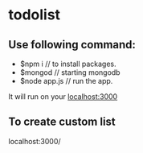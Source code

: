 # todolist

## Use following command:
 * $npm i  // to install packages.
 * $mongod // starting mongodb
 * $node app.js // run the app.

It will run on your <localhost:3000>

## To create custom list
 localhost:3000/<your name of list>
  
